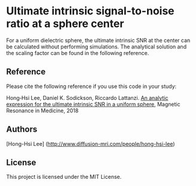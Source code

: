 # Ultimate intrinsic signal-to-noise ratio at a sphere center

For a uniform dielectric sphere, the ultimate intrinsic SNR at the center can be calculated without performing simulations.
The analytical solution and the scaling factor can be found in the following reference.

## Reference
Please cite the following reference if you use this code in your study:

Hong‐Hsi Lee, Daniel K. Sodickson, Riccardo Lattanzi. [An analytic expression for the ultimate intrinsic SNR in a uniform sphere](https://doi.org/10.1002/mrm.27207), Magnetic Resonance in Medicine, 2018

## Authors
[Hong-Hsi Lee] (http://www.diffusion-mri.com/people/hong-hsi-lee)

## License
This project is licensed under the MIT License.
